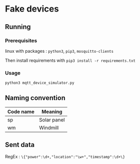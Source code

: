 # Fake devices

## Running

### Prerequisites

linux with packages : `python3`, `pip3`, `mosquitto-clients`

Then install requirements with `pip3 install -r requirements.txt`

### Usage

```bash
python3 mqtt_device_simulator.py
```

## Naming convention

| Code name | Meaning      |
|-----------|--------------|
| sp        | Solar panel  |
| wm        | Windmill     |

## Sent data

RegEx : `\{"power":\d+,"location":"\w+","timestamp":\d+\}`
